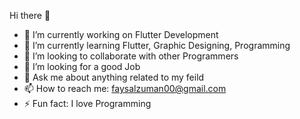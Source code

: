 Hi there 👋

- 🔭 I’m currently working on Flutter Development
- 🌱 I’m currently learning Flutter, Graphic Designing, Programming
- 👯 I’m looking to collaborate with other Programmers
- 🤔 I’m looking for a good Job
- 💬 Ask me about anything related to my feild
- 📫 How to reach me: faysalzuman00@gmail.com
- ⚡ Fun fact: I love Programming
